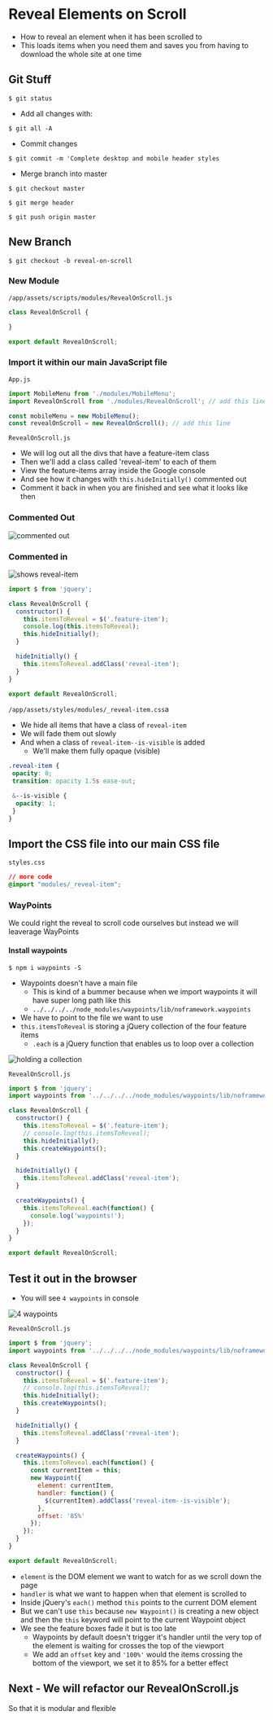 # Reveal Elements on Scroll
* How to reveal an element when it has been scrolled to
* This loads items when you need them and saves you from having to download the whole site at one time

## Git Stuff
`$ git status`

* Add all changes with:

`$ git all -A`

* Commit changes

`$ git commit -m 'Complete desktop and mobile header styles`

* Merge branch into master

`$ git checkout master`

`$ git merge header`

`$ git push origin master`

## New Branch
`$ git checkout -b reveal-on-scroll`

### New Module
`/app/assets/scripts/modules/RevealOnScroll.js`

```js
class RevealOnScroll {

}

export default RevealOnScroll;
```

### Import it within our main JavaScript file
`App.js`

```js
import MobileMenu from './modules/MobileMenu';
import RevealOnScroll from './modules/RevealOnScroll'; // add this line

const mobileMenu = new MobileMenu();
const revealOnScroll = new RevealOnScroll(); // add this line
```

`RevealOnScroll.js`

* We will log out all the divs that have a feature-item class
* Then we'll add a class called 'reveal-item' to each of them
* View the feature-items array inside the Google console
* And see how it changes with `this.hideInitially()` commented out
* Comment it back in when you are finished and see what it looks like then

### Commented Out
![commented out](https://i.imgur.com/4t5JznB.png)

### Commented in
![shows reveal-item](https://i.imgur.com/4S5w9kr.png)

```js
import $ from 'jquery';

class RevealOnScroll {
  constructor() {
    this.itemsToReveal = $('.feature-item');
    console.log(this.itemsToReveal);
    this.hideInitially();
  }

  hideInitially() {
    this.itemsToReveal.addClass('reveal-item');
  }
}

export default RevealOnScroll;
```

`/app/assets/styles/modules/_reveal-item.css`a

* We hide all items that have a class of `reveal-item`
* We will fade them out slowly
* And when a class of `reveal-item--is-visible` is added
    - We'll make them fully opaque (visible)

```css
.reveal-item {
 opacity: 0;
 transition: opacity 1.5s ease-out;

 &--is-visible {
  opacity: 1;
 }
}
```

## Import the CSS file into our main CSS file
`styles.css`

```css
// more code
@import "modules/_reveal-item";
```

### WayPoints
We could right the reveal to scroll code ourselves but instead we will leaverage WayPoints

#### Install waypoints
`$ npm i waypoints -S`

* Waypoints doesn't have a main file
    - This is kind of a bummer because when we import waypoints it will have super long path like this
    - `../../../../node_modules/waypoints/lib/noframework.waypoints`
* We have to point to the file we want to use
* `this.itemsToReveal` is storing a jQuery collection of the four feature items
    - `.each` is a jQuery function that enables us to loop over a collection

![holding a collection](https://i.imgur.com/mTaXFvq.png)

`RevealOnScroll.js`

```js
import $ from 'jquery';
import waypoints from '../../../../node_modules/waypoints/lib/noframework.waypoints';

class RevealOnScroll {
  constructor() {
    this.itemsToReveal = $('.feature-item');
    // console.log(this.itemsToReveal);
    this.hideInitially();
    this.createWaypoints();
  }

  hideInitially() {
    this.itemsToReveal.addClass('reveal-item');
  }

  createWaypoints() {
    this.itemsToReveal.each(function() {
      console.log('waypoints!');
    });
  }
}

export default RevealOnScroll;
```

## Test it out in the browser
* You will see `4 waypoints` in console

![4 waypoints](https://i.imgur.com/RUNikmX.png)

`RevealOnScroll.js`

```js
import $ from 'jquery';
import waypoints from '../../../../node_modules/waypoints/lib/noframework.waypoints';

class RevealOnScroll {
  constructor() {
    this.itemsToReveal = $('.feature-item');
    // console.log(this.itemsToReveal);
    this.hideInitially();
    this.createWaypoints();
  }

  hideInitially() {
    this.itemsToReveal.addClass('reveal-item');
  }

  createWaypoints() {
    this.itemsToReveal.each(function() {
      const currentItem = this;
      new Waypoint({
        element: currentItem,
        handler: function() {
          $(currentItem).addClass('reveal-item--is-visible');
        },
        offset: '85%'
      });
    });
  }
}

export default RevealOnScroll;
```

* `element` is the DOM element we want to watch for as we scroll down the page
* `handler` is what we want to happen when that element is scrolled to
* Inside jQuery's `each()` method `this` points to the current DOM element
* But we can't use `this` because `new Waypoint()` is creating a new object and then the `this` keyword will point to the current Waypoint object
* We see the feature boxes fade it but is too late
    - Waypoints by default doesn't trigger it's handler until the very top of the element is waiting for crosses the top of the viewport
    - We add an `offset` key and `'100%'` would the items crossing the bottom of the viewport, we set it to 85% for a better effect

## Next - We will refactor our RevealOnScroll.js
So that it is modular and flexible

